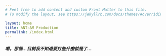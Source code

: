 ```yaml
---
# Feel free to add content and custom Front Matter to this file.
# To modify the layout, see https://jekyllrb.com/docs/themes/#overriding-theme-defaults

layout: home
title: ΛNΤ-ΔM Production
permalink: /index.html
---
```

<h5 class="">嗯，那個...目前我不知道要打些什麼就是了...</h5>
